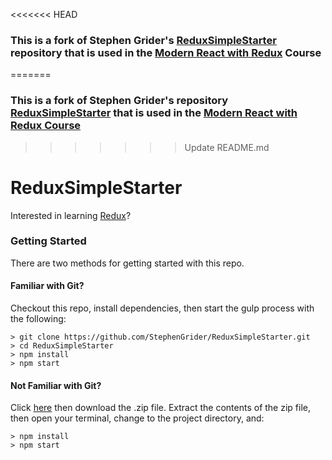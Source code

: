 <<<<<<< HEAD
### This is a fork of Stephen Grider's [ReduxSimpleStarter](https://github.com/StephenGrider/ReduxSimpleStarter) repository that is used in the [Modern React with Redux](https://www.udemy.com/react-redux/) Course
=======
### This is a fork of Stephen Grider's repository [ReduxSimpleStarter](https://github.com/StephenGrider/ReduxSimpleStarter) that is used in the [Modern React with Redux Course](https://www.udemy.com/react-redux/)
>>>>>>> Update README.md

# ReduxSimpleStarter

Interested in learning [Redux](https://www.udemy.com/react-redux/)?

### Getting Started

There are two methods for getting started with this repo.

#### Familiar with Git?
Checkout this repo, install dependencies, then start the gulp process with the following:

```
> git clone https://github.com/StephenGrider/ReduxSimpleStarter.git
> cd ReduxSimpleStarter
> npm install
> npm start
```

#### Not Familiar with Git?
Click [here](https://github.com/StephenGrider/ReactStarter/releases) then download the .zip file.  Extract the contents of the zip file, then open your terminal, change to the project directory, and:

```
> npm install
> npm start
```

